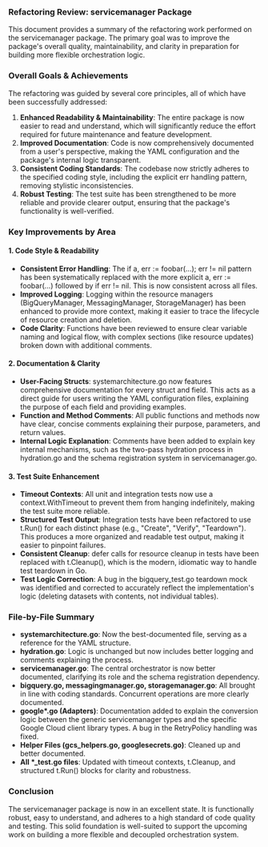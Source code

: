 ### **Refactoring Review: servicemanager Package**

This document provides a summary of the refactoring work performed on the servicemanager package. The primary goal was to improve the package's overall quality, maintainability, and clarity in preparation for building more flexible orchestration logic.

### **Overall Goals & Achievements**

The refactoring was guided by several core principles, all of which have been successfully addressed:

1. **Enhanced Readability & Maintainability**: The entire package is now easier to read and understand, which will significantly reduce the effort required for future maintenance and feature development.
2. **Improved Documentation**: Code is now comprehensively documented from a user's perspective, making the YAML configuration and the package's internal logic transparent.
3. **Consistent Coding Standards**: The codebase now strictly adheres to the specified coding style, including the explicit err handling pattern, removing stylistic inconsistencies.
4. **Robust Testing**: The test suite has been strengthened to be more reliable and provide clearer output, ensuring that the package's functionality is well-verified.

### **Key Improvements by Area**

#### **1\. Code Style & Readability**

* **Consistent Error Handling**: The if a, err := foobar(...); err \!= nil pattern has been systematically replaced with the more explicit a, err := foobar(...) followed by if err \!= nil. This is now consistent across all files.
* **Improved Logging**: Logging within the resource managers (BigQueryManager, MessagingManager, StorageManager) has been enhanced to provide more context, making it easier to trace the lifecycle of resource creation and deletion.
* **Code Clarity**: Functions have been reviewed to ensure clear variable naming and logical flow, with complex sections (like resource updates) broken down with additional comments.

#### **2\. Documentation & Clarity**

* **User-Facing Structs**: systemarchitecture.go now features comprehensive documentation for every struct and field. This acts as a direct guide for users writing the YAML configuration files, explaining the purpose of each field and providing examples.
* **Function and Method Comments**: All public functions and methods now have clear, concise comments explaining their purpose, parameters, and return values.
* **Internal Logic Explanation**: Comments have been added to explain key internal mechanisms, such as the two-pass hydration process in hydration.go and the schema registration system in servicemanager.go.

#### **3\. Test Suite Enhancement**

* **Timeout Contexts**: All unit and integration tests now use a context.WithTimeout to prevent them from hanging indefinitely, making the test suite more reliable.
* **Structured Test Output**: Integration tests have been refactored to use t.Run() for each distinct phase (e.g., "Create", "Verify", "Teardown"). This produces a more organized and readable test output, making it easier to pinpoint failures.
* **Consistent Cleanup**: defer calls for resource cleanup in tests have been replaced with t.Cleanup(), which is the modern, idiomatic way to handle test teardown in Go.
* **Test Logic Correction**: A bug in the bigquery\_test.go teardown mock was identified and corrected to accurately reflect the implementation's logic (deleting datasets with contents, not individual tables).

### **File-by-File Summary**

* **systemarchitecture.go**: Now the best-documented file, serving as a reference for the YAML structure.
* **hydration.go**: Logic is unchanged but now includes better logging and comments explaining the process.
* **servicemanager.go**: The central orchestrator is now better documented, clarifying its role and the schema registration dependency.
* **bigquery.go, messagingmanager.go, storagemanager.go**: All brought in line with coding standards. Concurrent operations are more clearly documented.
* **google\*.go (Adapters)**: Documentation added to explain the conversion logic between the generic servicemanager types and the specific Google Cloud client library types. A bug in the RetryPolicy handling was fixed.
* **Helper Files (gcs\_helpers.go, googlesecrets.go)**: Cleaned up and better documented.
* **All \*\_test.go files**: Updated with timeout contexts, t.Cleanup, and structured t.Run() blocks for clarity and robustness.

### **Conclusion**

The servicemanager package is now in an excellent state. It is functionally robust, easy to understand, and adheres to a high standard of code quality and testing. This solid foundation is well-suited to support the upcoming work on building a more flexible and decoupled orchestration system.